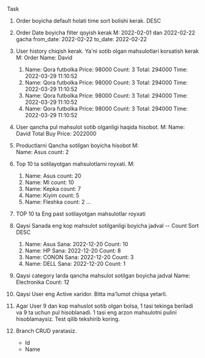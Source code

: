Task

1. Order boyicha default holati time sort bolishi kerak. DESC

2. Order Date boyicha filter qoyish kerak
M: 2022-02-01 dan 2022-02-22 gacha
from_date: 2022-02-22
to_date:  2022-02-22

3. User history chiqish kerak. Ya'ni sotib olgan mahsulotlari korsatish kerak
M:
    Order Name: David
    1. Name: Qora futbolka Price: 98000 Count: 3 Total: 294000 Time: 2022-03-29 11:10:52
    2. Name: Qora futbolka Price: 98000 Count: 3 Total: 294000 Time: 2022-03-29 11:10:52
    3. Name: Qora futbolka Price: 98000 Count: 3 Total: 294000 Time: 2022-03-29 11:10:52
    4. Name: Qora futbolka Price: 98000 Count: 3 Total: 294000 Time: 2022-03-29 11:10:52

4. User qancha pul mahsulot sotib olganligi haqida hisobot.
M:
    Name: David Total Buy Price: 2022000

5. Productlarni Qancha sotilgan boyicha hisobot
M:  
    Name: Asus count: 2

6. Top 10 ta sotilayotgan mahsulotlarni royxati.
M:
    1. Name: Asus count: 20
    2. Name: MI count: 10
    3. Name: Kepka count: 7
    4. Name: Kiyim count: 5
    5. Name: Fleshka count: 2
    ...

7. TOP 10 ta Eng past sotilayotgan mahsulotlar royxati

8. Qaysi Sanada eng kop mahsulot sotilganligi boyicha jadval
    -- Count Sort DESC

    1. Name: Asus Sana: 2022-12-20 Count: 10
    2. Name: HP Sana: 2022-12-20 Count: 8
    3. Name: CONON Sana: 2022-12-20 Count: 3
    4. Name: DELL Sana: 2022-12-20 Count: 1

9. Qaysi category larda qancha mahsulot sotilgan boyicha jadval
    Name: Electronika Count: 12

10. Qaysi User eng Active xaridor. Bitta ma'lumot chiqsa yetarli.

11. Agar User 9 dan kop mahuslot sotib olgan bolsa,
    1 tasi tekinga beriladi va 9 ta uchun pul hisoblanadi.
    1 tasi eng arzon mahsulotni pulini hisoblamaysiz.
    Test qilib tekshirib koring.

12. Branch CRUD yaratasiz.
    - Id
    - Name
